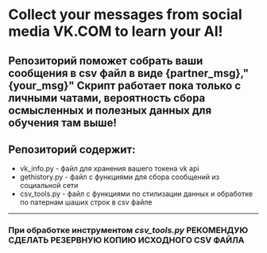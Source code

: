 # Collect your messages from social media VK.COM to learn your AI!
Репозиторий поможет собрать ваши сообщения в csv файл в виде {partner_msg},"{your_msg}"
Скрипт работает пока только с личными чатами, вероятность сбора осмысленных и полезных данных для обучения там выше!
---
## Репозиторий содержит:
- vk_info.py - файл для хранения вашего токена vk api
- gethistory.py - файл с функциями для сбора сообщений из социальной сети
- csv_tools.py - файл с функциями по стилизации данных и обработке по патернам шаших строк в csv файле

---
### При обработке инструментом *csv_tools.py* **РЕКОМЕНДУЮ СДЕЛАТЬ РЕЗЕРВНУЮ КОПИЮ ИСХОДНОГО CSV ФАЙЛА** 
